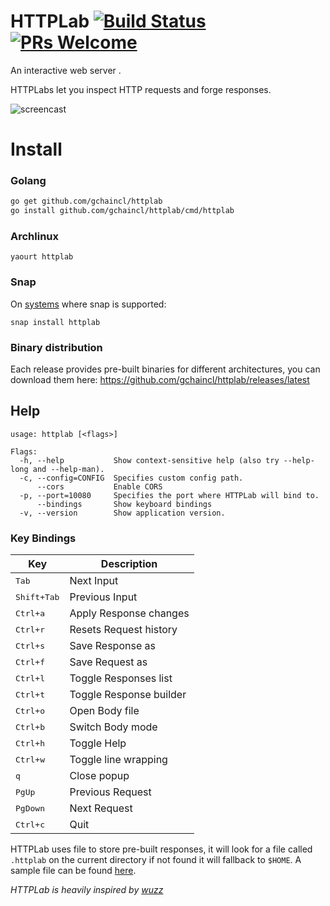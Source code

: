 # HTTPLab [![Build Status](https://travis-ci.org/gchaincl/httplab.svg?branch=master)](https://travis-ci.org/gchaincl/httplab) [![PRs Welcome](https://img.shields.io/badge/PRs-welcome-brightgreen.svg?style=flat-square)](http://makeapullrequest.com)
An interactive web server .

HTTPLabs let you inspect HTTP requests and forge responses.

![screencast](images/screencast.gif)

# Install
### Golang
```bash
go get github.com/gchaincl/httplab
go install github.com/gchaincl/httplab/cmd/httplab
```

### Archlinux
```
yaourt httplab
```

### Snap
On [systems](https://snapcraft.io/docs/core/install) where snap is supported:
```
snap install httplab
```

### Binary distribution
Each release provides pre-built binaries for different architectures, you can download them here: https://github.com/gchaincl/httplab/releases/latest

## Help
```
usage: httplab [<flags>]

Flags:
  -h, --help           Show context-sensitive help (also try --help-long and --help-man).
  -c, --config=CONFIG  Specifies custom config path.
      --cors           Enable CORS
  -p, --port=10080     Specifies the port where HTTPLab will bind to.
      --bindings       Show keyboard bindings
  -v, --version        Show application version.
```

### Key Bindings
Key                                     | Description
----------------------------------------|---------------------------------------
<kbd>Tab</kbd>                          | Next Input
<kbd>Shift+Tab</kbd>                    | Previous Input
<kbd>Ctrl+a</kbd>                       | Apply Response changes
<kbd>Ctrl+r</kbd>                       | Resets Request history
<kbd>Ctrl+s</kbd>                       | Save Response as
<kbd>Ctrl+f</kbd>                       | Save Request as
<kbd>Ctrl+l</kbd>                       | Toggle Responses list
<kbd>Ctrl+t</kbd>                       | Toggle Response builder
<kbd>Ctrl+o</kbd>                       | Open Body file
<kbd>Ctrl+b</kbd>                       | Switch Body mode
<kbd>Ctrl+h</kbd>                       | Toggle Help
<kbd>Ctrl+w</kbd>                       | Toggle line wrapping
<kbd>q</kbd>                            | Close popup
<kbd>PgUp</kbd>                         | Previous Request
<kbd>PgDown</kbd>                       | Next Request
<kbd>Ctrl+c</kbd>                       | Quit

HTTPLab uses file to store pre-built responses, it will look for a file called `.httplab` on the current directory if not found it will fallback to `$HOME`.
A sample file can be found [here](https://github.com/gchaincl/httplab/blob/master/.httplab.sample).

_HTTPLab is heavily inspired by [wuzz](https://github.com/asciimoo/wuzz)_

